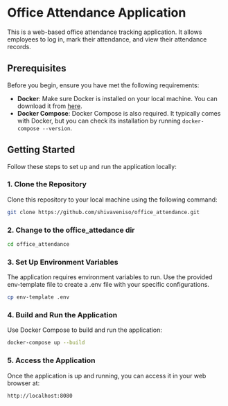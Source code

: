 # Office Attendance Application

This is a web-based office attendance tracking application. It allows employees to log in, mark their attendance, and view their attendance records.

## Prerequisites

Before you begin, ensure you have met the following requirements:

- **Docker**: Make sure Docker is installed on your local machine. You can download it from [here](https://www.docker.com/get-started).
- **Docker Compose**: Docker Compose is also required. It typically comes with Docker, but you can check its installation by running `docker-compose --version`.

## Getting Started

Follow these steps to set up and run the application locally:

### 1. Clone the Repository

Clone this repository to your local machine using the following command:

```bash
git clone https://github.com/shivaveniso/office_attendance.git
```
### 2. Change to the office_attedance dir 
```bash
cd office_attendance
```
### 3. Set Up Environment Variables

The application requires environment variables to run. Use the provided env-template file to create a .env file with your specific configurations.
```bash
cp env-template .env
```
### 4. Build and Run the Application
Use Docker Compose to build and run the application:
```bash
docker-compose up --build
```
### 5. Access the Application

Once the application is up and running, you can access it in your web browser at:
```bash
http://localhost:8080
```

